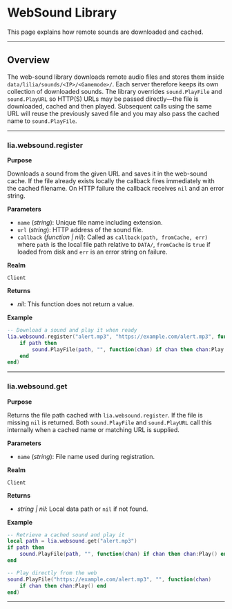 # WebSound Library

This page explains how remote sounds are downloaded and cached.

---

## Overview

The web-sound library downloads remote audio files and stores them inside
`data/lilia/sounds/<IP>/<Gamemode>/`. Each server therefore keeps its own
collection of downloaded sounds. The library overrides `sound.PlayFile` and
`sound.PlayURL` so HTTP(S) URLs may be passed directly—the file is downloaded,
cached and then played. Subsequent calls using the same URL will reuse the
previously saved file and you may also pass the cached name to
`sound.PlayFile`.

---

### lia.websound.register

**Purpose**

Downloads a sound from the given URL and saves it in the web-sound cache. If the
file already exists locally the callback fires immediately with the cached
filename. On HTTP failure the callback receives `nil` and an error string.

**Parameters**

* `name` (*string*): Unique file name including extension.
* `url` (*string*): HTTP address of the sound file.
* `callback` (*function | nil*): Called as `callback(path, fromCache, err)` where
  `path` is the local file path relative to `DATA/`, `fromCache` is `true` if
  loaded from disk and `err` is an error string on failure.

**Realm**

`Client`

**Returns**

* *nil*: This function does not return a value.

**Example**

```lua
-- Download a sound and play it when ready
lia.websound.register("alert.mp3", "https://example.com/alert.mp3", function(path)
    if path then
        sound.PlayFile(path, "", function(chan) if chan then chan:Play() end end)
    end
end)
```

---

### lia.websound.get

**Purpose**

Returns the file path cached with `lia.websound.register`. If the file is
missing `nil` is returned. Both `sound.PlayFile` and `sound.PlayURL` call this
internally when a cached name or matching URL is supplied.

**Parameters**

* `name` (*string*): File name used during registration.

**Realm**

`Client`

**Returns**

* *string | nil*: Local data path or `nil` if not found.

**Example**

```lua
-- Retrieve a cached sound and play it
local path = lia.websound.get("alert.mp3")
if path then
    sound.PlayFile(path, "", function(chan) if chan then chan:Play() end end)
end

-- Play directly from the web
sound.PlayFile("https://example.com/alert.mp3", "", function(chan)
    if chan then chan:Play() end
end)
```

---